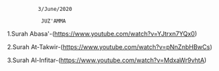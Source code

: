               3/June/2020
              
               JUZ'AMMA
               
1.Surah Abasa'-(https://www.youtube.com/watch?v=YJtrxn7YQx0)

2.Surah At-Takwir-(https://www.youtube.com/watch?v=pNnZnbHBwCs)

3.Surah Al-Infitar-(https://www.youtube.com/watch?v=MdxaWr9vhtA)
